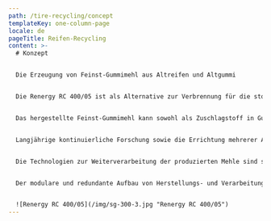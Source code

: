 ```yaml
---
path: /tire-recycling/concept
templateKey: one-column-page
locale: de
pageTitle: Reifen-Recycling
content: >-
  # Konzept


  Die Erzeugung von Feinst-Gummimehl aus Altreifen und Altgummi


  Die Renergy RC 400/05 ist als Alternative zur Verbrennung für die stoffliche Verwertung von Altreifen und Altgummi entwickelt worden. Für RENERGY sind diese Reststoffe nicht nur eine ökologische Herausforderung, sondern in erster Linie eine wertvolle Rohstoffquelle.


  Das hergestellte Feinst-Gummimehl kann sowohl als Zuschlagstoff in Gummimischungen als auch zur Herstellung von Elastomer-Legierungen mit TPE-ähnlichen Eigenschaften verwendet werden.


  Langjährige kontinuierliche Forschung sowie die Errichtung mehrerer Anlagengenerationen führten dabei zur Entwicklung des Recycling-Systems Renergy RC 400/05, das sehr feine und hochreine Gummimehle erzeugt.


  Die Technologien zur Weiterverarbeitung der produzierten Mehle sind so entwickelt worden, dass diese auf handelsüblichen Maschinen erfolgen kann.


  Der modulare und redundante Aufbau von Herstellungs- und Verarbeitungsanlagen der Renergy RC 400/05 gewährleistet einen kontinuierlichen Betrieb, auch während Wartungs- und Reparaturarbeiten.


  ![Renergy RC 400/05](/img/sg-300-3.jpg "Renergy RC 400/05")
---
```


